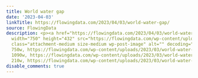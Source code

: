 ```yaml
---
title: World water gap
date: '2023-04-03'
linkTitle: https://flowingdata.com/2023/04/03/world-water-gap/
source: FlowingData
description: <p><a href="https://flowingdata.com/2023/04/03/world-water-gap/"><img
  width="750" height="432" src="https://flowingdata.com/wp-content/uploads/2023/03/world-water-gap-750x432.png"
  class="attachment-medium size-medium wp-post-image" alt="" decoding="async" srcset="https://flowingdata.com/wp-content/uploads/2023/03/world-water-gap-750x432.png
  750w, https://flowingdata.com/wp-content/uploads/2023/03/world-water-gap-1090x628.png
  1090w, https://flowingdata.com/wp-content/uploads/2023/03/world-water-gap-210x121.png
  210w, https://flowingdata.com/wp-content/uploads/2023/03/world-water-gap-768x443.png  ...
disable_comments: true
---
```

<p><a href="https://flowingdata.com/2023/04/03/world-water-gap/"><img width="750" height="432" src="https://flowingdata.com/wp-content/uploads/2023/03/world-water-gap-750x432.png" class="attachment-medium size-medium wp-post-image" alt="" decoding="async" srcset="https://flowingdata.com/wp-content/uploads/2023/03/world-water-gap-750x432.png 750w, https://flowingdata.com/wp-content/uploads/2023/03/world-water-gap-1090x628.png 1090w, https://flowingdata.com/wp-content/uploads/2023/03/world-water-gap-210x121.png 210w, https://flowingdata.com/wp-content/uploads/2023/03/world-water-gap-768x443.png  ...